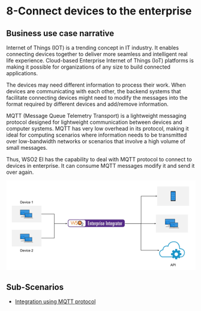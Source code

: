 # 8-Connect devices to the enterprise

## Business use case narrative

Internet of Things (IOT) is a trending concept in IT industry. It enables connecting devices together to deliver more
seamless and intelligent  real life experience. Cloud-based Enterprise Internet of Things (IoT) platforms is making it 
possible for organizations of any size to build connected applications. 

The devices may need different information to process their work. When devices are communicating with each other, the
backend systems that facilitate connecting devices might need to modify the messages into the format required by different devices 
and add/remove information. 

MQTT (Message Queue Telemetry Transport) is a lightweight messaging protocol designed for lightweight communication between
devices and computer systems. MQTT has very low overhead in its protocol, making it ideal for computing scenarios where 
information needs to be transmitted over low-bandwidth networks or scenarios that involve a high volume of small messages. 

Thus, WSO2 EI has the capability to deal with MQTT protocol to connect to devices in enterprise. It can consume MQTT messages
modify it and send it over again. 



![Bridging devices and APIs](images/Device-integration.png)


## Sub-Scenarios

- [Integration using MQTT protocol](8.1-Integration-with-MQTT)

